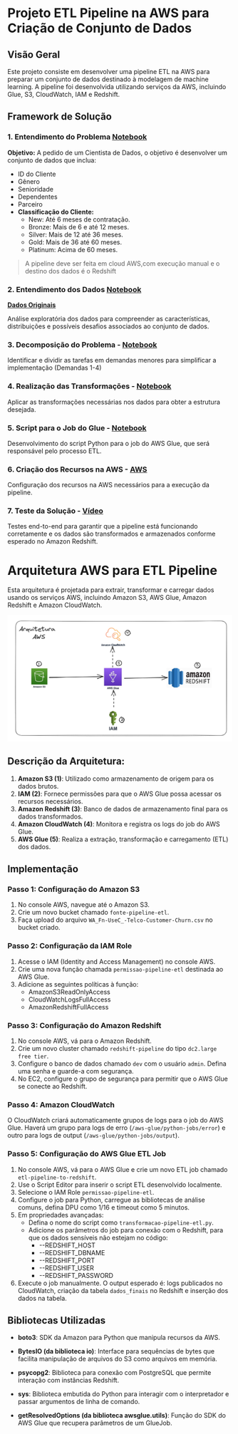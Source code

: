 # Projeto ETL Pipeline na AWS para Criação de Conjunto de Dados

## Visão Geral

Este projeto consiste em desenvolver uma pipeline ETL na AWS para preparar um conjunto de dados destinado à modelagem de machine learning. A pipeline foi desenvolvida utilizando serviços da AWS, incluindo Glue, S3, CloudWatch, IAM e Redshift.

## Framework de Solução

### 1. Entendimento do Problema [Notebook](https://github.com/cinthialet/etl-aws-pipeline/blob/main/transformacao_dados_aws.ipynb)

**Objetivo:** A pedido de um Cientista de Dados, o objetivo é desenvolver um conjunto de dados que inclua:

- ID do Cliente
- Gênero
- Senioridade
- Dependentes
- Parceiro
- **Classificação do Cliente:**
  - New: Até 6 meses de contratação.
  - Bronze: Mais de 6 e até 12 meses.
  - Silver: Mais de 12 até 36 meses.
  - Gold: Mais de 36 até 60 meses.
  - Platinum: Acima de 60 meses.

> A pipeline deve ser feita em cloud AWS,com execução manual e o destino dos dados é o Redshift

### 2. Entendimento dos Dados [Notebook](https://github.com/cinthialet/etl-aws-pipeline/blob/main/transformacao_dados_aws.ipynb)
[**Dados Originais**](https://github.com/cinthialet/etl-aws-pipeline/blob/main/WA_Fn-UseC_-Telco-Customer-Churn.csv)

Análise exploratória dos dados para compreender as características, distribuições e possíveis desafios associados ao conjunto de dados.

### 3. Decomposição do Problema - [Notebook](https://github.com/cinthialet/etl-aws-pipeline/blob/main/transformacao_dados_aws.ipynb)

Identificar e dividir as tarefas em demandas menores para simplificar a implementação (Demandas 1-4)

### 4. Realização das Transformações - [Notebook](https://github.com/cinthialet/etl-aws-pipeline/blob/main/transformacao_dados_aws.ipynb)

Aplicar as transformações necessárias nos dados para obter a estrutura desejada.

### 5. Script para o Job do Glue - [Notebook](https://github.com/cinthialet/etl-aws-pipeline/blob/main/transformacao_dados_aws.ipynb)

Desenvolvimento do script Python para o job do AWS Glue, que será responsável pelo processo ETL.

### 6. Criação dos Recursos na AWS - [AWS](https://github.com/cinthialet/etl-aws-pipeline/blob/main/arquitetura%20aws.png)

Configuração dos recursos na AWS necessários para a execução da pipeline.

### 7. Teste da Solução - [Vídeo](link-video)

Testes end-to-end para garantir que a pipeline está funcionando corretamente e os dados são transformados e armazenados conforme esperado no Amazon Redshift.

# Arquitetura AWS para ETL Pipeline

Esta arquitetura é projetada para extrair, transformar e carregar dados usando os serviços AWS, incluindo Amazon S3, AWS Glue, Amazon Redshift e Amazon CloudWatch.

![Arquitetura AWS ETL Pipeline](https://github.com/cinthialet/etl-aws-pipeline/blob/main/arquitetura%20aws.png?raw=true)

## Descrição da Arquitetura:

1. **Amazon S3 (1)**: Utilizado como armazenamento de origem para os dados brutos.
2. **IAM (2)**: Fornece permissões para que o AWS Glue possa acessar os recursos necessários.
3. **Amazon Redshift (3)**: Banco de dados de armazenamento final para os dados transformados.
4. **Amazon CloudWatch (4)**: Monitora e registra os logs do job do AWS Glue.
5. **AWS Glue (5)**: Realiza a extração, transformação e carregamento (ETL) dos dados.

## Implementação

### **Passo 1: Configuração do Amazon S3**
1. No console AWS, navegue até o Amazon S3.
2. Crie um novo bucket chamado `fonte-pipeline-etl`.
3. Faça upload do arquivo `WA_Fn-UseC_-Telco-Customer-Churn.csv` no bucket criado.

### **Passo 2: Configuração da IAM Role**
1. Acesse o IAM (Identity and Access Management) no console AWS.
2. Crie uma nova função chamada `permissao-pipeline-etl` destinada ao AWS Glue.
3. Adicione as seguintes políticas à função:
    - AmazonS3ReadOnlyAccess
    - CloudWatchLogsFullAccess
    - AmazonRedshiftFullAccess

### **Passo 3: Configuração do Amazon Redshift**
1. No console AWS, vá para o Amazon Redshift.
2. Crie um novo cluster chamado `redshift-pipeline` do tipo `dc2.large free tier`.
3. Configure o banco de dados chamado `dev` com o usuário `admin`. Defina uma senha e guarde-a com segurança.
4. No EC2, configure o grupo de segurança para permitir que o AWS Glue se conecte ao Redshift.

### **Passo 4: Amazon CloudWatch**
O CloudWatch criará automaticamente grupos de logs para o job do AWS Glue. Haverá um grupo para logs de erro (`/aws-glue/python-jobs/error`) e outro para logs de output (`/aws-glue/python-jobs/output`).

### **Passo 5: Configuração do AWS Glue ETL Job**
1. No console AWS, vá para o AWS Glue e crie um novo ETL job chamado `etl-pipeline-to-redshift`.
2. Use o Script Editor para inserir o script ETL desenvolvido localmente.
3. Selecione o IAM Role `permissao-pipeline-etl`.
4. Configure o job para Python, carregue as bibliotecas de análise comuns, defina DPU como 1/16 e timeout como 5 minutos.
5. Em propriedades avançadas:
    - Defina o nome do script como `transformacao-pipeline-etl.py`.
    - Adicione os parâmetros do job para conexão com o Redshift, para que os dados sensíveis não estejam no código:
        - --REDSHIFT_HOST
        - --REDSHIFT_DBNAME
        - --REDSHIFT_PORT
        - --REDSHIFT_USER
        - --REDSHIFT_PASSWORD
6. Execute o job manualmente. O output esperado é: logs publicados no CloudWatch, criação da tabela `dados_finais` no Redshift e inserção dos dados na tabela.

## Bibliotecas Utilizadas

- **boto3**: SDK da Amazon para Python que manipula recursos da AWS.
  
- **BytesIO (da biblioteca io)**: Interface para sequências de bytes que facilita manipulação de arquivos do S3 como arquivos em memória.

- **psycopg2**: Biblioteca para conexão com PostgreSQL que permite interação com instâncias Redshift.
  
- **sys**: Biblioteca embutida do Python para interagir com o interpretador e passar argumentos de linha de comando.
  
- **getResolvedOptions (da biblioteca awsglue.utils)**: Função do SDK do AWS Glue que recupera parâmetros de um GlueJob.

